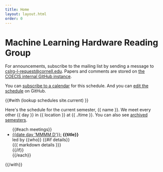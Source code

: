 ```yaml
---
title: Home
layout: layout.html
order: 0
---
```

# Machine Learning Hardware Reading Group

For announcements, subscribe to the mailing list by sending a message to <cslrg-l-request@cornell.edu>.
Papers and comments are stored on [the COECIS internal GitHub instance](https://github.coecis.cornell.edu/csl/mlhwrg).

You can [subscribe to a calendar][ics] for this schedule.
And you can [edit the schedule][edit] on GitHub.

{{#with (lookup schedules site.current) }}

Here's the schedule for the current semester, {{ name }}.
We meet every other {{ day }} in {{ location }} at {{ ./time }}.
You can also see [archived semesters][archive].

<ul>
{{#each meetings}}
    <li>
      <a class="permalink" href="#{{date day 'YYYY-MM-DD'}}"><time id="{{date day 'YYYY-MM-DD'}}" datetime="{{ date day 'YYYY-MM-DD' }}">{{date day 'MMMM D'}}</time>:</a>
      <strong>{{title}}</strong><br>
      led by {{who}}
      {{#if details}}<div>{{{ markdown details }}}</div>{{/if}}
    </li>
{{/each}}
</ul>

{{/with}}

[edit]: https://github.com/cucapra/cslrg/edit/master/src/schedules/{{site.current}}.yaml
[ics]: calendar.ics
[archive]: archive.html
